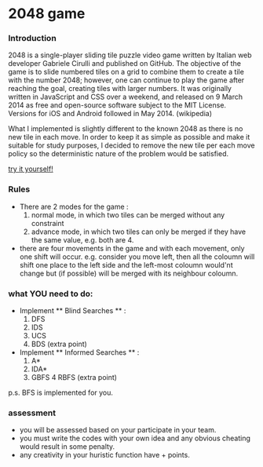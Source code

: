 # 2048 game

### Introduction

2048 is a single-player sliding tile puzzle video game written by Italian web developer Gabriele Cirulli and published on GitHub. The objective of the game is to slide numbered tiles on a grid to combine them to create a tile with the number 2048; however, one can continue to play the game after reaching the goal, creating tiles with larger numbers. It was originally written in JavaScript and CSS over a weekend, and released on 9 March 2014 as free and open-source software subject to the MIT License. Versions for iOS and Android followed in May 2014. (wikipedia)

What I implemented is slightly different to the known 2048 as there is no new tile in each move. In order to keep it as simple as possible and make it suitable for study purposes, I decided to 
remove the new tile per each move policy so the deterministic nature of the problem would be satisfied.

[try it yourself!](https://play2048.co/)

### Rules

* There are 2 modes for the game :
  1. normal mode, in which two tiles can be merged without any constraint
  2. advance mode, in which two tiles can only be merged if they have the same value, e.g. both are 4.
* there are four movements in the game and with each movement, only one shift will occur.
  e.g. consider you move left, then all the coloumn will shift one place to the left side and the left-most coloumn would'nt change but (if possible) will be merged with its neighbour coloumn.

### what YOU need to do:

* Implement ** Blind Searches ** :
  1. DFS
  2. IDS
  3. UCS
  4. BDS (extra point)
* Implement ** Informed Searches ** :
  1. A*
  2. IDA*
  3. GBFS
  4 RBFS (extra point)

p.s. BFS is implemented for you.

### assessment

* you will be assessed based on your participate in your team.
* you must write the codes with your own idea and any obvious cheating would result in some penalty.
* any creativity in your huristic function have + points.
 
